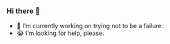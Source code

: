 ### Hi there 👋
- 🔭 I’m currently working on trying not to be a failure.
- 😭 I’m looking for help, please.
<!--
**giovabrussi/giovabrussi** is a ✨ _special_ ✨ repository because its `README.md` (this file) appears on your GitHub profile.

Here are some ideas to get you started:


- 🌱 I’m currently learning ...
- 👯 I’m looking to collaborate on ...

- 💬 Ask me about ...
- 📫 How to reach me: ...
- 😄 Pronouns: ...
- ⚡ Fun fact: ...
-->
